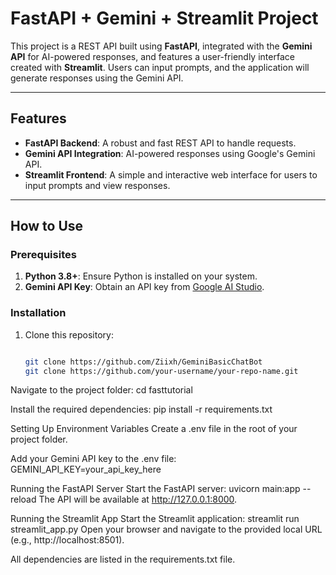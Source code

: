 # FastAPI + Gemini + Streamlit Project

This project is a REST API built using **FastAPI**, integrated with the **Gemini API** for AI-powered responses, and features a user-friendly interface created with **Streamlit**. Users can input prompts, and the application will generate responses using the Gemini API.

---

## Features
- **FastAPI Backend**: A robust and fast REST API to handle requests.
- **Gemini API Integration**: AI-powered responses using Google's Gemini API.
- **Streamlit Frontend**: A simple and interactive web interface for users to input prompts and view responses.

---
## How to Use

### Prerequisites
1. **Python 3.8+**: Ensure Python is installed on your system.
2. **Gemini API Key**: Obtain an API key from [Google AI Studio](https://ai.google.dev/).

### Installation
1. Clone this repository:
   ```bash
   
   git clone https://github.com/Ziixh/GeminiBasicChatBot
   git clone https://github.com/your-username/your-repo-name.git
   
Navigate to the project folder:
   cd fasttutorial

Install the required dependencies:
    pip install -r requirements.txt


Setting Up Environment Variables
    Create a .env file in the root of your project folder.

Add your Gemini API key to the .env file:
GEMINI_API_KEY=your_api_key_here

Running the FastAPI Server
    Start the FastAPI server:
    uvicorn main:app --reload
The API will be available at http://127.0.0.1:8000.

Running the Streamlit App
    Start the Streamlit application:
    streamlit run streamlit_app.py
Open your browser and navigate to the provided local URL (e.g., http://localhost:8501).


All dependencies are listed in the requirements.txt file.


